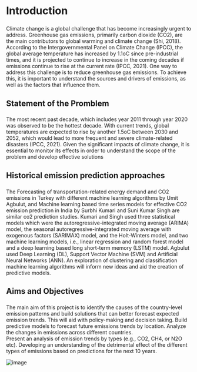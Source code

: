 # Introduction
###
Climate change is a global challenge that has become increasingly urgent to address. Greenhouse gas emissions, primarily carbon dioxide (CO2), are the main contributors to global warming and climate change (Shi, 2018). According to the Intergovernmental Panel on Climate Change (IPCC), the global average temperature has increased by 1.1oC since pre-industrial times, and it is projected to continue to increase in the coming decades if emissions continue to rise at the current rate (IPCC, 2021).
One way to address this challenge is to reduce greenhouse gas emissions. To achieve this, it is important to understand the sources and drivers of emissions, as well as the factors that influence them.
## Statement of the Promblem 
###
The most recent past decade, which includes year 2011 through year 2020 was observed to be the hottest decade. With current trends, global temperatures are expected to rise by another 1.5oC between 2030 and 2052, which would lead to more frequent and severe climate-related disasters (IPCC, 2021). 
Given the significant impacts of climate change, it is essential to monitor its effects in order to understand the scope of the problem and develop effective solutions
## Historical emission prediction approaches
###
The Forecasting of transportation-related energy demand and CO2 emissions in Turkey with different machine learning algorithms by Umit Agbulut, and Machine learning based time series models for effective CO2 emission prediction in India by Surbhi Kumari and Suni Kumar Singh are similar co2 prediction studies. 
Kumari and Singh used three statistical models which were the autoregressive-integrated moving average (ARIMA) model, the seasonal autoregressive-integrated moving average with exogenous factors (SARIMAX) model, and the Holt-Winters model, and two machine learning models, i.e., linear regression and random forest model and a deep learning based long short-term memory (LSTM) model. Agbulut used Deep Learning (DL), Support Vector Machine (SVM) and Artificial Neural Networks (ANN). 
An exploration of clustering and classification machine learning algorithms will inform new ideas and aid the creation of predictive models.
## Aims and Objectives
###
The main aim of this project is to identify the causes of the country-level emission patterns and build solutions that can better forecast expected emission trends. This will aid with policy-making and decision taking. 
Build predictive models to forecast future emissions trends by location.
Analyze the changes in emissions across different countries.  
Present an analysis of emission trends by types (e.g., CO2, CH4, or N2O etc).
Developing an understanding of the detrimental effect of the different types of emissions based on predictions for the next 10 years. 


![image](https://github.com/inioluwa279/Predict-Emission-using-Machine-Learning-/assets/133115794/903e7093-e275-461b-adaf-59061ea8c5f7)

